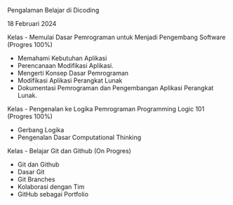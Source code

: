 Pengalaman Belajar di Dicoding

18 Februari 2024

Kelas - Memulai Dasar Pemrograman untuk Menjadi Pengembang Software (Progres 100%)
* Memahami Kebutuhan Aplikasi
* Perencanaan Modifikasi Aplikasi.
* Mengerti Konsep Dasar Pemrograman
* Modifikasi Aplikasi Perangkat Lunak
* Dokumentasi Pemrograman dan Pengembangan Aplikasi Perangkat Lunak.

Kelas - Pengenalan ke Logika Pemrograman Programming Logic 101 (Progres 100%)
* Gerbang Logika
* Pengenalan Dasar Computational Thinking

Kelas - Belajar Git dan Github (On Progres)
* Git dan Github
* Dasar Git
* Git Branches
* Kolaborasi dengan Tim
* GitHub sebagai Portfolio
